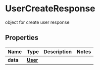 

# UserCreateResponse

object for create user response

## Properties

| Name | Type | Description | Notes |
|------------ | ------------- | ------------- | -------------|
|**data** | [**User**](User.md) |  |  |



